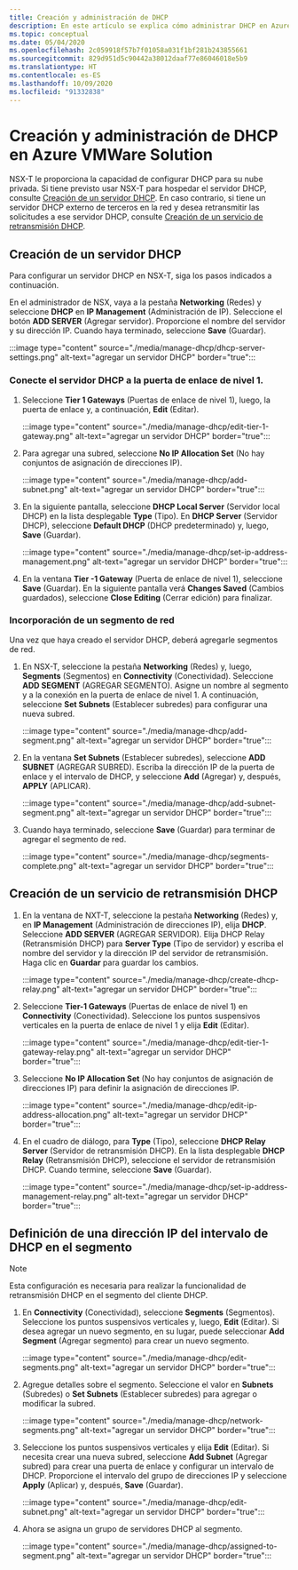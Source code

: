 ```yaml
---
title: Creación y administración de DHCP
description: En este artículo se explica cómo administrar DHCP en Azure VMware Solution.
ms.topic: conceptual
ms.date: 05/04/2020
ms.openlocfilehash: 2c059918f57b7f01058a031f1bf281b243855661
ms.sourcegitcommit: 829d951d5c90442a38012daaf77e86046018e5b9
ms.translationtype: HT
ms.contentlocale: es-ES
ms.lasthandoff: 10/09/2020
ms.locfileid: "91332838"
---
```

# <a name="how-to-create-and-manage-dhcp-in-azure-vmware-solution"></a>Creación y administración de DHCP en Azure VMWare Solution

NSX-T le proporciona la capacidad de configurar DHCP para su nube privada. Si tiene previsto usar NSX-T para hospedar el servidor DHCP, consulte [Creación de un servidor DHCP](#create-dhcp-server). En caso contrario, si tiene un servidor DHCP externo de terceros en la red y desea retransmitir las solicitudes a ese servidor DHCP, consulte [Creación de un servicio de retransmisión DHCP](#create-dhcp-relay-service).

## <a name="create-dhcp-server"></a>Creación de un servidor DHCP

Para configurar un servidor DHCP en NSX-T, siga los pasos indicados a continuación.

En el administrador de NSX, vaya a la pestaña **Networking** (Redes) y seleccione **DHCP** en **IP Management** (Administración de IP). Seleccione el botón **ADD SERVER** (Agregar servidor). Proporcione el nombre del servidor y su dirección IP. Cuando haya terminado, seleccione **Save** (Guardar).

:::image type="content" source="./media/manage-dhcp/dhcp-server-settings.png" alt-text="agregar un servidor DHCP" border="true":::

### <a name="connect-dhcp-server-to-the-tier-1-gateway"></a>Conecte el servidor DHCP a la puerta de enlace de nivel 1.

1. Seleccione **Tier 1 Gateways** (Puertas de enlace de nivel 1), luego, la puerta de enlace y, a continuación, **Edit** (Editar).

   :::image type="content" source="./media/manage-dhcp/edit-tier-1-gateway.png" alt-text="agregar un servidor DHCP" border="true":::

1. Para agregar una subred, seleccione **No IP Allocation Set** (No hay conjuntos de asignación de direcciones IP).

   :::image type="content" source="./media/manage-dhcp/add-subnet.png" alt-text="agregar un servidor DHCP" border="true":::

1. En la siguiente pantalla, seleccione **DHCP Local Server** (Servidor local DHCP) en la lista desplegable **Type** (Tipo). En **DHCP Server** (Servidor DHCP), seleccione **Default DHCP** (DHCP predeterminado) y, luego, **Save** (Guardar).

   :::image type="content" source="./media/manage-dhcp/set-ip-address-management.png" alt-text="agregar un servidor DHCP" border="true":::

1. En la ventana **Tier -1 Gateway** (Puerta de enlace de nivel 1), seleccione **Save** (Guardar). En la siguiente pantalla verá **Changes Saved** (Cambios guardados), seleccione **Close Editing** (Cerrar edición) para finalizar.

### <a name="add-a-network-segment"></a>Incorporación de un segmento de red

Una vez que haya creado el servidor DHCP, deberá agregarle segmentos de red.

1. En NSX-T, seleccione la pestaña **Networking** (Redes) y, luego, **Segments** (Segmentos) en **Connectivity** (Conectividad). Seleccione **ADD SEGMENT** (AGREGAR SEGMENTO). Asigne un nombre al segmento y a la conexión en la puerta de enlace de nivel 1. A continuación, seleccione **Set Subnets** (Establecer subredes) para configurar una nueva subred. 

   :::image type="content" source="./media/manage-dhcp/add-segment.png" alt-text="agregar un servidor DHCP" border="true":::

1. En la ventana **Set Subnets** (Establecer subredes), seleccione **ADD SUBNET** (AGREGAR SUBRED). Escriba la dirección IP de la puerta de enlace y el intervalo de DHCP, y seleccione **Add** (Agregar) y, después, **APPLY** (APLICAR).

   :::image type="content" source="./media/manage-dhcp/add-subnet-segment.png" alt-text="agregar un servidor DHCP" border="true":::

1. Cuando haya terminado, seleccione **Save** (Guardar) para terminar de agregar el segmento de red.

   :::image type="content" source="./media/manage-dhcp/segments-complete.png" alt-text="agregar un servidor DHCP" border="true":::

## <a name="create-dhcp-relay-service"></a>Creación de un servicio de retransmisión DHCP

1. En la ventana de NXT-T, seleccione la pestaña **Networking** (Redes) y, en **IP Management** (Administración de direcciones IP), elija **DHCP**. Seleccione **ADD SERVER** (AGREGAR SERVIDOR). Elija DHCP Relay (Retransmisión DHCP) para **Server Type** (Tipo de servidor) y escriba el nombre del servidor y la dirección IP del servidor de retransmisión. Haga clic en **Guardar** para guardar los cambios.

   :::image type="content" source="./media/manage-dhcp/create-dhcp-relay.png" alt-text="agregar un servidor DHCP" border="true":::

1. Seleccione **Tier-1 Gateways** (Puertas de enlace de nivel 1) en **Connectivity** (Conectividad). Seleccione los puntos suspensivos verticales en la puerta de enlace de nivel 1 y elija **Edit** (Editar).

   :::image type="content" source="./media/manage-dhcp/edit-tier-1-gateway-relay.png" alt-text="agregar un servidor DHCP" border="true":::

1. Seleccione **No IP Allocation Set** (No hay conjuntos de asignación de direcciones IP) para definir la asignación de direcciones IP.

   :::image type="content" source="./media/manage-dhcp/edit-ip-address-allocation.png" alt-text="agregar un servidor DHCP" border="true":::

1. En el cuadro de diálogo, para **Type** (Tipo), seleccione **DHCP Relay Server** (Servidor de retransmisión DHCP). En la lista desplegable **DHCP Relay** (Retransmisión DHCP), seleccione el servidor de retransmisión DHCP. Cuando termine, seleccione **Save** (Guardar).

   :::image type="content" source="./media/manage-dhcp/set-ip-address-management-relay.png" alt-text="agregar un servidor DHCP" border="true":::

## <a name="specify-a-dhcp-range-ip-on-segment"></a>Definición de una dirección IP del intervalo de DHCP en el segmento

> [!NOTE]
> Esta configuración es necesaria para realizar la funcionalidad de retransmisión DHCP en el segmento del cliente DHCP. 

1. En **Connectivity** (Conectividad), seleccione **Segments** (Segmentos). Seleccione los puntos suspensivos verticales y, luego, **Edit** (Editar). Si desea agregar un nuevo segmento, en su lugar, puede seleccionar **Add Segment** (Agregar segmento) para crear un nuevo segmento.

   :::image type="content" source="./media/manage-dhcp/edit-segments.png" alt-text="agregar un servidor DHCP" border="true":::

1. Agregue detalles sobre el segmento. Seleccione el valor en **Subnets** (Subredes) o **Set Subnets** (Establecer subredes) para agregar o modificar la subred.

   :::image type="content" source="./media/manage-dhcp/network-segments.png" alt-text="agregar un servidor DHCP" border="true":::

1. Seleccione los puntos suspensivos verticales y elija **Edit** (Editar). Si necesita crear una nueva subred, seleccione **Add Subnet** (Agregar subred) para crear una puerta de enlace y configurar un intervalo de DHCP. Proporcione el intervalo del grupo de direcciones IP y seleccione **Apply** (Aplicar) y, después, **Save** (Guardar).

   :::image type="content" source="./media/manage-dhcp/edit-subnet.png" alt-text="agregar un servidor DHCP" border="true":::

1. Ahora se asigna un grupo de servidores DHCP al segmento.

   :::image type="content" source="./media/manage-dhcp/assigned-to-segment.png" alt-text="agregar un servidor DHCP" border="true":::
